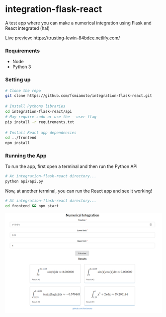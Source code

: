# integration-flask-react

A test app where you can make a numerical integration using Flask and React integrated (ha!)

Live preview: https://trusting-lewin-84bdce.netlify.com/

### Requirements

-   Node
-   Python 3

### Setting up

```bash
# Clone the repo
git clone https://github.com/fsmiamoto/integration-flask-react.git

# Install Pythons libraries
cd integration-flask-react/api
# May require sudo or use the --user flag
pip install -r requirements.txt

# Install React app dependencies
cd ../frontend
npm install

```

### Running the App

To run the app, first open a terminal and then run the Python API

```bash
# At integration-flask-react directory...
python api/api.py
```

Now, at another terminal, you can run the React app and see it working!

```bash
# At integration-flask-react directory...
cd frontend && npm start
```

![Interface](./view.png)
